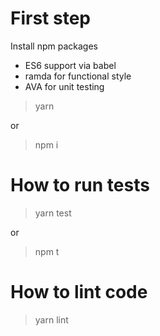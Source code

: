 
First step
==========

Install npm packages
* ES6 support via babel
* ramda for functional style
* AVA for unit testing

> yarn

or

> npm i

How to run tests
================

> yarn test

or

> npm t

How to lint code
================

> yarn lint

